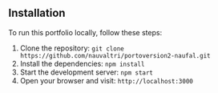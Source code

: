

## Installation
To run this portfolio locally, follow these steps:

1. Clone the repository: `git clone https://github.com/nauvaltri/portoversion2-naufal.git`
2. Install the dependencies: `npm install`
3. Start the development server: `npm start`
4. Open your browser and visit: `http://localhost:3000`




